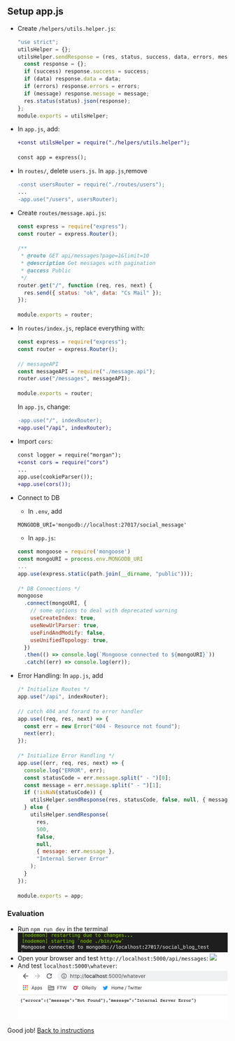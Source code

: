 ## Setup app.js

- Create `/helpers/utils.helper.js`:

  ```javascript
  "use strict";
  utilsHelper = {};
  utilsHelper.sendResponse = (res, status, success, data, errors, message) => {
    const response = {};
    if (success) response.success = success;
    if (data) response.data = data;
    if (errors) response.errors = errors;
    if (message) response.message = message;
    res.status(status).json(response);
  };
  module.exports = utilsHelper;
  ```

- In `app.js`, add:

  ```diff
  +const utilsHelper = require("./helpers/utils.helper");

  const app = express();
  ```

- In `routes/`, delete `users.js`. In `app.js`,remove

  ```diff
  -const usersRouter = require("./routes/users");
  ...
  -app.use("/users", usersRouter);
  ```

- Create `routes/message.api.js`:

  ```javascript
  const express = require("express");
  const router = express.Router();

  /**
   * @route GET api/messages?page=1&limit=10
   * @description Get messages with pagination
   * @access Public
   */
  router.get("/", function (req, res, next) {
    res.send({ status: "ok", data: "Cs Mail" });
  });

  module.exports = router;
  ```

- In `routes/index.js`, replace everything with:

  ```javascript
  const express = require("express");
  const router = express.Router();

  // messageAPI
  const messageAPI = require("./message.api");
  router.use("/messages", messageAPI);

  module.exports = router;
  ```

  In `app.js`, change:

  ```diff
  -app.use("/", indexRouter);
  +app.use("/api", indexRouter);
  ```

- Import `cors`:

  ```diff
  const logger = require("morgan");
  +const cors = require("cors")
  ...
  app.use(cookieParser());
  +app.use(cors());
  ```

- Connect to DB

  - In `.env`, add

  ```
  MONGODB_URI='mongodb://localhost:27017/social_message'
  ```

  - In `app.js`:

  ```javascript
  const mongoose = require('mongoose')
  const mongoURI = process.env.MONGODB_URI
  ...
  app.use(express.static(path.join(__dirname, "public")));

  /* DB Connections */
  mongoose
    .connect(mongoURI, {
      // some options to deal with deprecated warning
      useCreateIndex: true,
      useNewUrlParser: true,
      useFindAndModify: false,
      useUnifiedTopology: true,
    })
    .then(() => console.log(`Mongoose connected to ${mongoURI}`))
    .catch((err) => console.log(err));
  ```

- Error Handling: In `app.js`, add

  ```javascript
  /* Initialize Routes */
  app.use("/api", indexRouter);

  // catch 404 and forard to error handler
  app.use((req, res, next) => {
    const err = new Error("404 - Resource not found");
    next(err);
  });

  /* Initialize Error Handling */
  app.use((err, req, res, next) => {
    console.log("ERROR", err);
    const statusCode = err.message.split(" - ")[0];
    const message = err.message.split(" - ")[1];
    if (!isNaN(statusCode)) {
      utilsHelper.sendResponse(res, statusCode, false, null, { message }, null);
    } else {
      utilsHelper.sendResponse(
        res,
        500,
        false,
        null,
        { message: err.message },
        "Internal Server Error"
      );
    }
  });

  module.exports = app;
  ```

### Evaluation

- Run `npm run dev` in the terminal
  ![](./images/202_app_start.png)
- Open your browser and test `http://localhost:5000/api/messages`:
  ![](./images/200_get_messages.png)
- And test `localhost:5000\whatever`:
  ![](./images/201_not_found.png)

Good job! [Back to instructions](/README.md)
